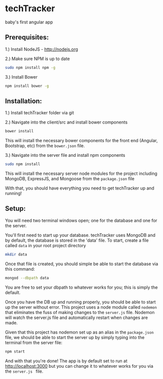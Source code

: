 # techTracker
baby's first angular app

## Prerequisites:

1.) Install NodeJS - http://nodejs.org

2.) Make sure NPM is up to date 
```bash
sudo npm install npm -g
```
3.) Install Bower
```bash
npm install bower -g
```


## Installation:

1.) Install techTracker folder via git

2.) Navigate into the client/src and install bower components
```bash
bower install
```
This will install the necessary bower components for the front end (Angular, Bootstrap, etc) from the ```bower.json``` file.

3.) Navigate into the server file and install npm components
```bash
sudo npm install
```
This will install the necessary server node modules for the project including MongoDB, ExpressJS, and Mongoose from the ```package.json``` file

With that, you should have everything you need to get techTracker up and running!

## Setup:

You will need two terminal windows open; one for the database and one for the server.

You'll first need to start up your database. techTracker uses MongoDB and by default, the database is stored in the 'data' file.
To start, create a file called ```data``` in your root project directory
```bash 
mkdir data
```
Once that file is created, you should simple be able to start the database via this command:
```bash
mongod --dbpath data
```
You are free to set your dbpath to whatever works for you; this is simply the default.

Once you have the DB up and running properly, you should be able to start up the server without error.
This project uses a node module called ```nodemon``` that eliminates the fuss of making changes to the ```server.js``` file. Nodemon will watch the server.js file and automatically restart when changes are made.

Given that this project has nodemon set up as an alias in the ```package.json``` file, we should be able to start the server up by simply typing into the terminal from the server file:
```bash
npm start
```

And with that you're done! The app is by default set to run at [http://localhost:3000](http://localhost:3000) but you can change it to whatever
works for you via the ```server.js ``` file.
